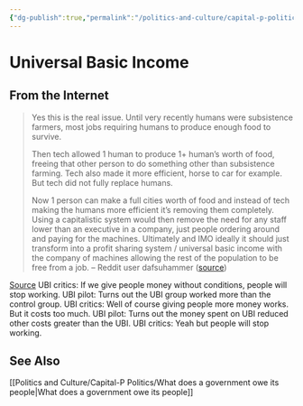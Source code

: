 ```yaml
---
{"dg-publish":true,"permalink":"/politics-and-culture/capital-p-politics/universal-basic-income/","tags":["politics"],"noteIcon":1}
---
```



# Universal Basic Income


## From the Internet
> Yes this is the real issue. Until very recently humans were subsistence farmers, most jobs requiring humans to produce enough food to survive.
> 
> Then tech allowed 1 human to produce 1+ human’s worth of food, freeing that other person to do something other than subsistence farming. Tech also made it more efficient, horse to car for example. But tech did not fully replace humans.
> 
> Now 1 person can make a full cities worth of food and instead of tech making the humans more efficient it’s removing them completely. Using a capitalistic system would then remove the need for any staff lower than an executive in a company, just people ordering around and paying for the machines. Ultimately and IMO ideally it should just transform into a profit sharing system / universal basic income with the company of machines allowing the rest of the population to be free from a job.
> – Reddit user dafsuhammer ([source](https://www.reddit.com/r/technology/comments/134jnsn/godfather_of_ai_quits_google_with_regrets_and/jifnf3t/))


[Source](https://twitter.com/scottsantens/status/1646171300321189889)
UBI critics: If we give people money without conditions, people will stop working. 
UBI pilot: Turns out the UBI group worked more than the control group. 
UBI critics: Well of course giving people more money works. But it costs too much.
UBI pilot: Turns out the money spent on UBI reduced other costs greater than the UBI.
UBI critics: Yeah but people will stop working.

## See Also

[[Politics and Culture/Capital-P Politics/What does a government owe its people\|What does a government owe its people]]